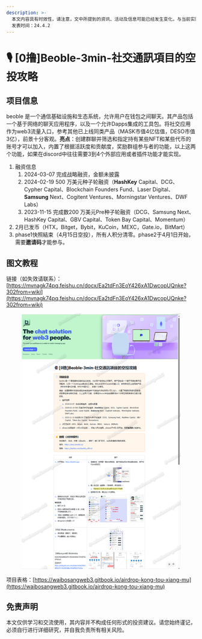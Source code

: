 ```yaml
---
description: >-
  本文内容具有时效性，请注意，文中所提到的资讯、活动及信息可能已经发生变化，与当前实际情况有所不同。我们建议您在做出任何决策之前，始终进行自主研究和验证。
  发表时间：24.4.2
---
```


# 🎙️ \[0撸]Beoble-3min-社交通訊項目的空投攻略

## **项目信息**

beoble 是一个通信基础设施和生态系统，允许用户在钱包之间聊天。其产品包括一个基于网络的聊天应用程序，以及一个允许Dapps集成的工具包。将社交应用作为web3流量入口，参考其他已上线同类产品（MASK市值4亿估值，DESO市值3亿），前景十分客观。**亮点**：创建群聊并筛选和指定持有某些NFT和某些代币的账号才可以加入，内置了根据活跃度和贡献度，奖励群组参与者的功能，以上这两个功能，如果在discord中往往需要3到4个外部应用或者插件功能才能实现。

1. 融资信息
   1. 2024-03-07 完成战略融资，金额未披露
   2. 2024-02-19 500 万美元种子轮融资（**HashKey** Capital、DCG、Cypher Capital、Blockchain Founders Fund、Laser Digital、**Samsung** Next、Cogitent Ventures、Morningstar Ventures、DWF Labs）
   3. 2023-11-15 完成数200 万美元Pre种子轮融资（DCG、Samsung Next、HashKey Capital、GBV Capital、Token Bay Capital、Momentum）
2. 2月已发币（HTX，Bitget，Bybit，KuCoin，MEXC，Gate.io，BitMart）
3. phase1快照結束（4月15日空投），所有人积分清零。phase2于4月1日开始，需要**邀请码**才能参与。

## 图文教程

链接（如失效请联系）：[https://mvnagk74pq.feishu.cn/docx/Ea2tdFn3EoY426xA1DwcopUQnke?302from=wiki](https://mvnagk74pq.feishu.cn/docx/Ea2tdFn3EoY426xA1DwcopUQnke?302from=wiki)

<figure><img src="../.gitbook/assets/image (5) (1).png" alt=""><figcaption></figcaption></figure>

项目表格：[https://waibosangweb3.gitbook.io/airdrop-kong-tou-xiang-mu](https://waibosangweb3.gitbook.io/airdrop-kong-tou-xiang-mu)

## 免责声明 <a href="#mian-ze-sheng-ming" id="mian-ze-sheng-ming"></a>

本文仅供学习和交流使用，其内容并不构成任何形式的投资建议。请您始终谨记，必须自行进行详细研究，并自我负责所有相关风险。
